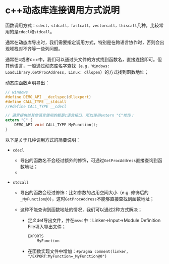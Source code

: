 # c++动态库连接调用方式说明

函数调用方式：`cdecl，stdcall，fastcall，vectorcall，thiscall`几种，比较常用的是`cdecl`和`stdcall`。

通常在动态库导出时，我们需要指定调用方式，特别是在跨语言协作时，否则会出现堆栈对不齐等一些列问题。

通常在c或者c++中，我们可以通过头文件的方式找到函数名，直接连接即可。但其他语言，一般通过动态库名字查找（`e.g. Windows: LoadLibrary,GetProcAddress, Linux: dllopen`）的方式找到函数地址；

动态库函数声明导出：

```c
// windows
#define DEMO_API __declspec(dllexport)
#define CALL_TYPE __stdcall
//#define CALL_TYPE __cdecl

// 通常提供给其他语言使用的都是c语言接口，所以使用extern "C"修饰；
extern "C" {
	DEMO_API void CALL_TYPE MyFunction();
}


```



以下是关于几种调用方式的简要说明：

- `cdecl`

  - 导出的函数名不会经过额外的修饰，可通过`GetProcAddress`直接查询到函数地址；
  - 

- `stdcall`

  - 导出的函数会经过修饰：比如参数的占用空间大小（e.g. 修饰后的`_MyFunction@0`），这时`GetProcAddress`不能够直接查找到函数地址；

  - 这种不能查询到函数地址的情况，我们可以通过2种方式解决；

    - 定义def导出文件，并在`msvc`中：Linker->Input->Module Definition File填入导出文件；

      ```def
      EXPORTS
          MyFunction
      ```

      

    - 在函数实现文件中增加：`#pragma comment(linker, "/EXPORT:MyFunction=_MyFunction@0")`

